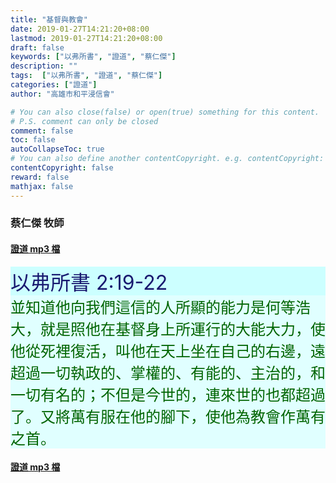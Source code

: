 ```yaml
---
title: "基督與教會"
date: 2019-01-27T14:21:20+08:00
lastmod: 2019-01-27T14:21:20+08:00
draft: false
keywords: ["以弗所書", "證道", "蔡仁傑"]
description: ""
tags:  ["以弗所書", "證道", "蔡仁傑"]
categories: ["證道"]
author: "高雄市和平浸信會"

# You can also close(false) or open(true) something for this content.
# P.S. comment can only be closed
comment: false
toc: false
autoCollapseToc: true
# You can also define another contentCopyright. e.g. contentCopyright: "This is another copyright."
contentCopyright: false
reward: false
mathjax: false
---
```


### 蔡仁傑 牧師

#### [證道 mp3 檔](/mp3-s/s20190127.mp3 "基督與教會")

<div style="background-color:#CCFFFF"><font size="6", color="#191970">
以弗所書 2:19-22
</font>
</div>

<div style="background-color:#E0FFFF"><font size="5", color="#006400">
並知道他向我們這信的人所顯的能力是何等浩大，就是照他在基督身上所運行的大能大力，使他從死裡復活，叫他在天上坐在自己的右邊，遠超過一切執政的、掌權的、有能的、主治的，和一切有名的；不但是今世的，連來世的也都超過了。又將萬有服在他的腳下，使他為教會作萬有之首。
</font>
</div>

#### [證道 mp3 檔](/mp3-s/s20190127.mp3 "基督與教會")